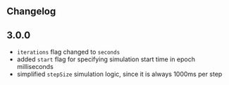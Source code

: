 Changelog
---

## 3.0.0

- `iterations` flag changed to `seconds`
- added `start` flag for specifying simulation start time in epoch milliseconds
- simplified `stepSize` simulation logic, since it is always 1000ms per step
